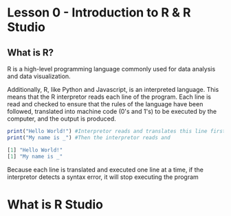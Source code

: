 
# Lesson 0 - Introduction to R & R Studio



## What is R?

R is a high-level programming language commonly used for data analysis and data visualization. 

Additionally, R, like Python and Javascript, is an interpreted language. This means that the R interpretor reads each line of the program. Each line is read and checked to ensure that the rules of the language have been followed, translated into machine code (0's and 1's) to be executed by the computer, and the output is produced.

```R
print("Hello World!") #Interpretor reads and translates this line first
print("My name is _") #Then the interpretor reads and 
```
```R
[1] "Hello World!"
[1] "My name is _"
```
Because each line is translated and executed one line at a time, if the interpretor detects a syntax error, it will stop executing the program  



# What is R Studio
